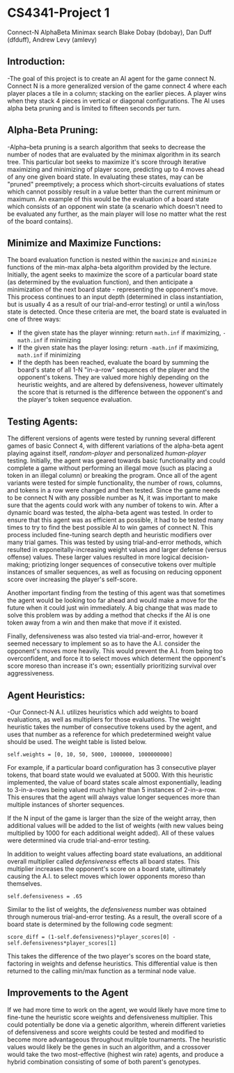 # CS4341-Project 1

Connect-N AlphaBeta Minimax search
Blake Dobay (bdobay), Dan Duff (dfduff), Andrew Levy (amlevy)

## Introduction:
-The goal of this project is to create an AI agent for the game connect N. Connect N is a more generalized version of the game connect 4 where each player places a tile in a column; stacking on the earlier pieces. A player wins when they stack 4 pieces in vertical or diagonal configurations. The AI uses alpha beta pruning and is limited to fifteen seconds per turn. 

## Alpha-Beta Pruning:
-Alpha–beta pruning is a search algorithm that seeks to decrease the number of nodes that are evaluated by the minimax algorithm in its search tree. This particular bot seeks to maximize it's score through iterative maximizing and minimizing of player score, predicting up to 4 moves ahead of any one given board state. In evaluating these states, may can be "pruned" preemptively; a process which short-circuits evaluations of states which cannot possibly result in a value better than the current minimum or maximum. An example of this would be the evaluation of a board state which consists of an opponent win state (a scenario which doesn't need to be evaluated any further, as the main player will lose no matter what the rest of the board contains). 

## Minimize and Maximize Functions:
The board evaluation function is nested within the ``maximize`` and ``minimize`` functions of the min-max alpha-beta algorithm provided by the lecture. Initially, the agent seeks to maximize the score of a particular board state (as determined by the evaluation function), and then anticipate a minimization of the next board state - representing the opponent's move. This process continues to an input depth (determined in class instantiation, but is usually 4 as a result of our trial-and-error testing) or until a win/loss state is detected. Once these criteria are met, the board state is evaluated in one of three ways:

+ If the given state has the player winning: return ```math.inf``` if maximizing, ```-math.inf``` if minimizing
+ If the given state has the player losing: return ```-math.inf``` if maximizing, ```math.inf``` if minimizing 
+ If the depth has been reached, evaluate the board by summing the board's state of all 1-N "in-a-row" sequences of the player and the opponent's tokens. They are valued more highly depending on the heuristic weights, and are altered by defensiveness, however ultimately the score that is returned is the difference between the opponent's and the player's token sequence evaluation. 

## Testing Agents:
The different versions of agents were tested by running several different games of basic Connect 4, with different variations of the alpha-beta agent playing against itself, <i>random-player</i> and personalized <i>human-player</i> testing. Initially, the agent was geared towards basic functionality and could complete a game without performing an illegal move (such as placing a token in an illegal column) or breaking the program. Once all of the agent variants were tested for simple functionality, the number of rows, columns, and tokens in a row were changed and then tested. Since the game needs to be connect N with any possible number as N, it was important to make sure that the agents could work with any number of tokens to win. After a dynamic board was tested, the alpha-beta agent was tested. In order to ensure that this agent was as efficient as possible, it had to be tested many times to try to find the best possible AI to win games of connect N. This process included fine-tuning search depth and heuristic modifiers over many trial games. This was tested by using trial-and-error methods, which resulted in exponeitally-increasing weight values and larger defense (versus offense) values. These larger values resulted in more logical decision-making; priotizing longer sequences of consecutive tokens over multiple instances of smaller sequences, as well as focusing on reducing opponent score over increasing the player's self-score. 

Another important finding from the testing of this agent was that sometimes the agent would be looking too far ahead and would make a move for the future when it could just win immediately. A big change that was made to solve this problem was by adding a method that checks if the AI is one token away from a win and then make that move if it existed.
	
Finally, defensiveness was also tested via trial-and-error, however it seemed necessary to implement so as to have the A.I. consider the opponent's moves more heavily. This would prevent the A.I. from being too overconfident, and force it to select moves which determent the opponent's score moreso than increase it's own; essentially prioritizing survival over aggressiveness. 


## Agent Heuristics:
-Our Connect-N A.I. utilizes heuristics which add weights to board evaluations, as well as multipliers for those evaluations. 
The weight heuristic takes the number of consecutive tokens used by the agent, and uses that number as a reference for which predetermined weight value should be used. The weight table is listed below.

```self.weights = [0, 10, 50, 5000, 1000000, 1000000000]```

For example, if a particular board configuration has 3 consecutive player tokens, that board state would we evaluated at 5000. With this heuristic implemented, the value of board states scale almost exponentially, leading to 3-in-a-rows being valued much higher than 5 instances of 2-in-a-row. This ensures that the agent will always value longer sequences more than multiple instances of shorter sequences. 

If the N input of the game is larger than the size of the weight array, then additional values will be added to the list of weights (with new values being multiplied by 1000 for each additional weight added). All of these values were determined via crude trial-and-error testing. 

In addition to weight values affecting board state evaluations, an additional overall multiplier called *defensiveness* effects all board states. This multiplier increases the opponent's score on a board state, ultimately causing the A.I. to select moves which lower opponents moreso than themselves.

```self.defensiveness = .65```

Similar to the list of weights, the *defensiveness* number was obtained through numerous trial-and-error testing. 
As a result, the overall score of a board state is determined by the following code segment:

```score_diff = (1-self.defensiveness)*player_scores[0] - self.defensiveness*player_scores[1]```

This takes the difference of the two player's scores on the board state, factoring in weights and defense heuristics. 
This differential value is then returned to the calling min/max function as a terminal node value. 


## Improvements to the Agent
If we had more time to work on the agent, we would likely have more time to fine-tune the heuristic score weights and defensiveness multiplier. This could potentially be done via a genetic algorithm, wherein different varieties of defensiveness and score weights could be tested and modified to become more advantageous throughout mulitple tournaments. The heuristic values would likely be the genes in such an algorithm, and a crossover would take the two most-effective (highest win rate) agents, and produce a hybrid combination consisting of some of both parent's genotypes. 
